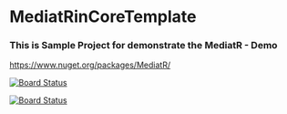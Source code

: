 # MediatRinCoreTemplate

### This is Sample Project for demonstrate the MediatR - Demo

https://www.nuget.org/packages/MediatR/


[![Board Status](https://dev.azure.com/Abeyrathne8887/d3038303-0374-472f-8d78-4a98e281d9f6/eb8acfc7-3b10-4e97-8c0e-72d97115130c/_apis/work/boardbadge/bcca8410-15e1-41ed-90b2-a3e6f42e0f0f?columnOptions=1)](https://dev.azure.com/Abeyrathne8887/d3038303-0374-472f-8d78-4a98e281d9f6/_boards/board/t/eb8acfc7-3b10-4e97-8c0e-72d97115130c/Microsoft.RequirementCategory/)


[![Board Status](https://dev.azure.com/Abeyrathne8887/d3038303-0374-472f-8d78-4a98e281d9f6/eb8acfc7-3b10-4e97-8c0e-72d97115130c/_apis/work/boardbadge/bcca8410-15e1-41ed-90b2-a3e6f42e0f0f?columnOptions=1)](https://dev.azure.com/Abeyrathne8887/d3038303-0374-472f-8d78-4a98e281d9f6/_boards/board/t/eb8acfc7-3b10-4e97-8c0e-72d97115130c/Microsoft.RequirementCategory/)
